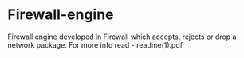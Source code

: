 # Firewall-engine
Firewall engine developed in Firewall which accepts, rejects or drop a network package.
For more info read - readme(1).pdf
